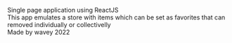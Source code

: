 Single page application using ReactJS <br>
This app emulates a store with items which can be set as favorites that can removed individually or collectivelly<br>
Made by wavey 2022